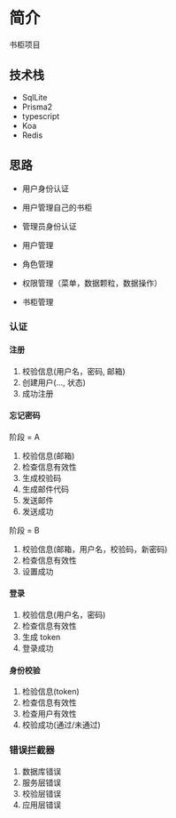 # 简介

书柜项目

## 技术栈

- SqlLite
- Prisma2
- typescript
- Koa
- Redis

## 思路

- 用户身份认证
- 用户管理自己的书柜

- 管理员身份认证
- 用户管理
- 角色管理
- 权限管理（菜单，数据颗粒，数据操作）
- 书柜管理

### 认证

#### 注册

1. 校验信息(用户名，密码, 邮箱)
2. 创建用户(..., 状态)
3. 成功注册

#### 忘记密码

阶段 = A

1. 校验信息(邮箱)
2. 检查信息有效性
3. 生成校验码
4. 生成邮件代码
5. 发送邮件
6. 发送成功

阶段 = B

1. 校验信息(邮箱，用户名，校验码，新密码)
2. 检查信息有效性
3. 设置成功

#### 登录

1. 校验信息(用户名，密码)
2. 检查信息有效性
3. 生成 token
4. 登录成功

#### 身份校验

1. 检验信息(token)
2. 检查信息有效性
3. 检查用户有效性
4. 校验成功(通过/未通过)

### 错误拦截器

1. 数据库错误
2. 服务层错误
3. 校验层错误
4. 应用层错误
